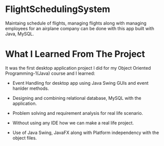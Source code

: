 # FlightSchedulingSystem
Maintaing schedule of flights, managing flights along with managing employees for an airplane company can be done with this app built with Java, MySQL.







# What I Learned From The Project
It was the first desktop application project I did for my Object Oriented Programming-1(Java) course and I learned:

- Event Handling for desktop app using Java Swing GUIs and event hanlder methods.

- Designing and combining relational database, MySQL with the application.

- Problem solving and requirement analysis for real life scenario.

- Without using any IDE how we can make a real life project.

- Use of Java Swing, JavaFX along with Platform independency with the object files.
